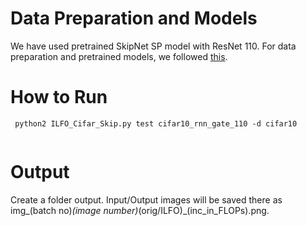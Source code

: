 
# Data Preparation and Models

We have used pretrained SkipNet SP model with ResNet 110. For data preparation and pretrained models, we followed [this](https://github.com/ucbdrive/skipnet/tree/master/cifar).

# How to Run
```
 python2 ILFO_Cifar_Skip.py test cifar10_rnn_gate_110 -d cifar10
 
```
# Output

Create a folder output. Input/Output images will be saved there as img_(batch no)_(image number)_(orig/ILFO)_(inc_in_FLOPs).png.
